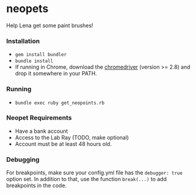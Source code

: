 neopets
=======
Help Lena get some paint brushes!

### Installation
* `gem install bundler`
* `bundle install`
* If running in Chrome, download the [chromedriver](http://chromedriver.storage.googleapis.com/index.html) (version >= 2.8) and drop it somewhere in your PATH.

### Running
* `bundle exec ruby get_neopoints.rb`

### Neopet Requirements
* Have a bank account
* Access to the Lab Ray (TODO, make optional)
* Account must be at least 48 hours old.

### Debugging
For breakpoints, make sure your config.yml file has the `debugger: true` option
set.  In addition to that, use the function `break(...)` to add breakpoints in
the code.
